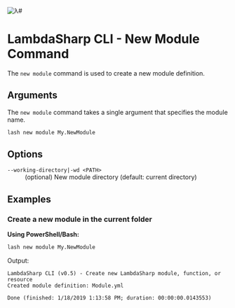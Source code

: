 ![λ#](../../../Docs/LambdaSharp_v2_small.png)

# LambdaSharp CLI - New Module Command

The `new module` command is used to create a new module definition.

## Arguments

The `new module` command takes a single argument that specifies the module name.

```bash
lash new module My.NewModule
```

## Options

<dl>

<dt><code>--working-directory|-wd &lt;PATH&gt;</code></dt>
<dd>(optional) New module directory (default: current directory)</dd>

</dl>

## Examples

### Create a new module in the current folder

__Using PowerShell/Bash:__
```bash
lash new module My.NewModule
```

Output:
```
LambdaSharp CLI (v0.5) - Create new LambdaSharp module, function, or resource
Created module definition: Module.yml

Done (finished: 1/18/2019 1:13:58 PM; duration: 00:00:00.0143553)
```
